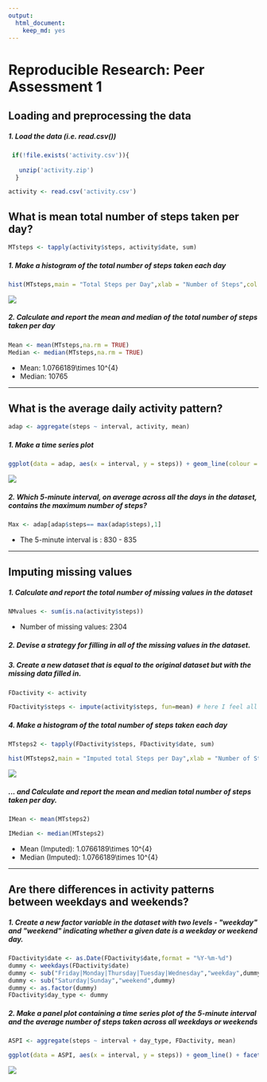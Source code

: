 ```yaml
---
output: 
  html_document: 
    keep_md: yes
---
```

# Reproducible Research: Peer Assessment 1



## Loading and preprocessing the data

##### 1. Load the data (i.e. read.csv())


```r
 if(!file.exists('activity.csv')){
  
   unzip('activity.zip')
  }

activity <- read.csv('activity.csv')
```

  
## What is mean total number of steps taken per day?


```r
MTsteps <- tapply(activity$steps, activity$date, sum)
```

##### 1. Make a histogram of the total number of steps taken each day


```r
hist(MTsteps,main = "Total Steps per Day",xlab = "Number of Steps",col = rgb(1,0.2,0.6))
```

![](PA1_template_files/figure-html/unnamed-chunk-4-1.png)<!-- -->

##### 2. Calculate and report the mean and median of the total number of steps taken per day


```r
Mean <- mean(MTsteps,na.rm = TRUE)
Median <- median(MTsteps,na.rm = TRUE)
```
* Mean: 1.0766189\times 10^{4}
* Median:  10765

-----
  
## What is the average daily activity pattern?
  

```r
adap <- aggregate(steps ~ interval, activity, mean)
```

##### 1. Make a time series plot


```r
ggplot(data = adap, aes(x = interval, y = steps)) + geom_line(colour = rgb(1,0.4,0.4)) +labs(x="5-minute Interval", y ="Average Number of Steps",title = "Average Daily Activity Pattern" )
```

![](PA1_template_files/figure-html/unnamed-chunk-7-1.png)<!-- -->

##### 2. Which 5-minute interval, on average across all the days in the dataset, contains the maximum number of steps?


```r
Max <- adap[adap$steps== max(adap$steps),1]
```

* The 5-minute interval is : 830 - 835

----
  
## Imputing missing values
  
##### 1. Calculate and report the total number of missing values in the dataset 


```r
NMvalues <- sum(is.na(activity$steps))
```

* Number of missing values: 2304

##### 2. Devise a strategy for filling in all of the missing values in the dataset.

##### 3. Create a new dataset that is equal to the original dataset but with the missing data filled in.


```r
FDactivity <- activity

FDactivity$steps <- impute(activity$steps, fun=mean) # here I feel all the missing values by the mean value of the steps variable of activity
```


##### 4. Make a histogram of the total number of steps taken each day 


```r
MTsteps2 <- tapply(FDactivity$steps, FDactivity$date, sum)

hist(MTsteps2,main = "Imputed total Steps per Day",xlab = "Number of Steps",col = rgb(0,1,1))
```

![](PA1_template_files/figure-html/unnamed-chunk-11-1.png)<!-- -->

##### ... and Calculate and report the mean and median total number of steps taken per day. 

```r
IMean <- mean(MTsteps2)

IMedian <- median(MTsteps2)
```
* Mean (Imputed): 1.0766189\times 10^{4}
* Median (Imputed):  1.0766189\times 10^{4}


----
  
## Are there differences in activity patterns between weekdays and weekends?
  
##### 1. Create a new factor variable in the dataset with two levels - "weekday" and "weekend" indicating whether a given date is a weekday or weekend day.
  

```r
FDactivity$date <- as.Date(FDactivity$date,format = "%Y-%m-%d")
dummy <- weekdays(FDactivity$date)
dummy <- sub("Friday|Monday|Thursday|Tuesday|Wednesday","weekday",dummy)
dummy <- sub("Saturday|Sunday","weekend",dummy)
dummy <- as.factor(dummy)
FDactivity$day_type <- dummy
```

##### 2. Make a panel plot containing a time series plot of the 5-minute interval and the average number of steps taken across all weekdays or weekends


```r
ASPI <- aggregate(steps ~ interval + day_type, FDactivity, mean)

ggplot(data = ASPI, aes(x = interval, y = steps)) + geom_line() + facet_grid(day_type ~ .) +labs(x="5-minute Interval", y ="Average Number of Steps",title = "Average Daily Activity Pattern" )
```

![](PA1_template_files/figure-html/unnamed-chunk-14-1.png)<!-- -->

